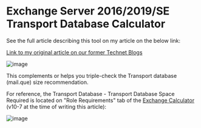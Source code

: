 # Exchange Server 2016/2019/SE Transport Database Calculator

See the full article describing this tool on my article on the below link:

[Link to my original article on our former Technet Blogs](https://learn.microsoft.com/en-us/archive/blogs/samdrey/exchange-20132016-sizing-the-transport-storage-disk-space)

![image](https://github.com/user-attachments/assets/00e9c585-ac65-451d-aa41-4415b41c46fb)

This complements or helps you triple-check the Transport database (mail.que) size recommendation.

For reference, the Transport Database - Transport Database Space Required is located on "Role Requirements" tab of the [Exchange Calculator](https://www.microsoft.com/en-us/download/details.aspx?id=102123) (v10-7 at the time of writing this article):

![image](https://github.com/user-attachments/assets/594855d7-2b31-4d20-a665-9eddee94bc1c)

